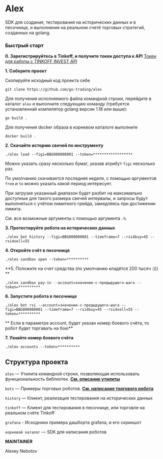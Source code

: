 # Alex
SDK для создания, тестирования на исторических данных и в песочнице, и выполнения на реальном счетё торговых стратегий, созданных на golang.

### Быстрый старт

**0. Зарегистрируйтесь в Tinkoff, и получите токен доступа к API**
[Токен для работы с TINKOFF INVEST API](https://tinkoff.github.io/investAPI/token/)

**1. Соберите проект**

Скопируйте исходный код проекта себе

`git clone https://github.com/go-trading/alex`

Для получения исполняемого файла командной строки, перейдите в каталог `alex` и выполните следующию команду (требуется установленнай компилятор golang версии 1.18 или выше): 

`go build .  `

Для получения docker образа в корневом каталоге выполните 

`docker build .				`

**2. Скачайте историю свечей по инструменту**

`./alex load --figi=BBG000000001 --token=******************`

Можно указать сразу несколько бумаг, указав атрибут `figi` несколько раз.

По умолчанию скачивается последняя неделя, с помощью аргументов `from` и `to` можно указать какой период интересует.

При загрузке указанный диапазон будет разбит на максимально доступные для такого размера свечей интервалы, и запросы будут выполняться с учётом лимитного грейда, замедляясь при достижении лимита.

См. все возможные аргументы с помощью аргумента `-h`. 

**3. Протестируйте робота на исторических данных**

`./alex bot history --figi=BBG000000001 --timeframe=7 --rsi4buy=45 --rsi4sell=55`

**4. Откройте счёт в песочнице**

`./alex sandbox open --token=**********`

**5. Положите на счет средства (по умолчанию кладётся 200 тысяч :))) **

`./alex sandbox pay-in --account=значение-с-предыдущего-шага --token=**********`

**6. Запустите робота в песочнице**

`./alex bot rsi --account=значение-с-предыдущего-шага --figi=BBG000000001 --timeframe=7 --rsi4buy=45 --rsi4sell=55 --token=**********`

** Если в параметре account, будет указан номер боевого счёта, то робот будет торгавать на бою**

**7. Узнайте номер боевого счёта**

`./alex accounts --token=**********`

## Структура проекта
`alex` — Утилита командной строки, позволяющая использовать функциональность библиотек. **[См. описание утилиты](https://github.com/go-trading/alex/wiki/%D0%9A%D0%BE%D0%BC%D0%B0%D0%BD%D0%B4%D0%BD%D0%B0%D1%8F-%D1%81%D1%82%D1%80%D0%BE%D0%BA%D0%B0)**

`bots` — Примеры торговых роботов.  **[См. написание торгового робота](https://github.com/go-trading/alex/wiki/%D0%A1%D0%BE%D0%B7%D0%B4%D0%B0%D0%BD%D0%B8%D0%B5-%D1%82%D0%BE%D1%80%D0%B3%D0%BE%D0%B2%D0%BE%D0%B9-%D1%81%D1%82%D1%80%D0%B0%D1%82%D0%B5%D0%B3%D0%B8%D0%B8)**

`history` — Клиент, реализация тестирования на исторических данных

`tinkoff` — Клиент для тестирования в песочнице, или торговле на реальном счёте Tinkoff

`grafana` - Исходники примера дашборта grafana, и его скриншот

`корневой каталог` — SDK для написания роботов


**MAINTAINER**

Alexey Nebotov